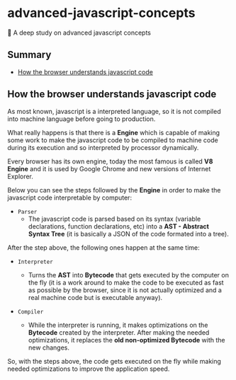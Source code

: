 # advanced-javascript-concepts
:dragon_face: A deep study on advanced javascript concepts

## Summary

- [ How the browser understands javascript code ](#how-the-browser-understands-javascript)

<a name="javascript-foundation"></a>

## How the browser understands javascript code

As most known, javascript is a interpreted language, so it is not compiled into machine language before going to production.

What really happens is that there is a **Engine** which is capable of making some work to make the javascript code to be compiled to machine code during its execution and so interpreted by processor dynamically.

Every browser has its own engine, today the most famous is called **V8 Engine** and it is used by Google Chrome and new versions of Internet Explorer.

Below you can see the steps followed by the **Engine** in order to make the javascript code interpretable by computer:

- ```Parser```
	- The javascript code is parsed based on its syntax (variable declarations, function declarations, etc) into a **AST - Abstract Syntax Tree** (it is basically a JSON of the code formated into a tree).

After the step above, the following ones happen at the same time:

- ```Interpreter```
	- Turns the **AST** into **Bytecode** that gets executed by the computer on the fly (it is a work around to make the code to be executed as fast as possible by the browser, since it is not actually optimized and a real machine code but is executable anyway).

- ```Compiler```
	- While the interpreter is running, it makes optimizations on the **Bytecode** created by the interpreter. After making the needed optimizations, it replaces the **old non-optimized Bytecode** with the new changes.

So, with the steps above, the code gets executed on the fly while making needed optimizations to improve the application speed.


